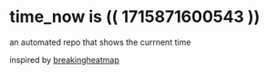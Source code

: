# time_now is (( 1715871600543 ))

an automated repo that shows the currnent time

inspired by [breakingheatmap](https://github.com/breakingheatmap/breakingheatmap)